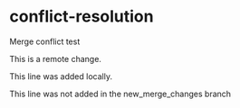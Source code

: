 # conflict-resolution

Merge conflict test

This is a remote change.

This line was added locally.

This line was not added in the new_merge_changes branch
